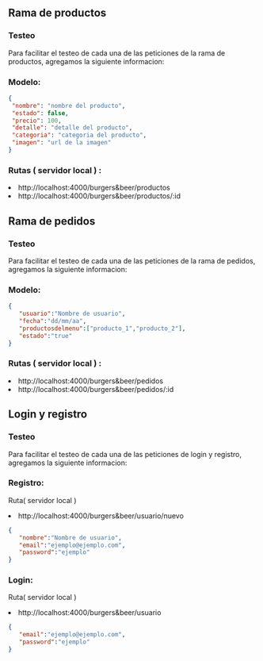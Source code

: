## Rama de productos 

### Testeo

Para facilitar el testeo de cada una de las peticiones de la rama de productos, agregamos la siguiente informacion:

### Modelo: 

 ```json
{
  "nombre": "nombre del producto",
  "estado": false,
  "precio": 100,
  "detalle": "detalle del producto",
  "categoria": "categoria del producto",
  "imagen": "url de la imagen"
}
``` 
### Rutas ( servidor local ) :
<li>http://localhost:4000/burgers&beer/productos
<li>http://localhost:4000/burgers&beer/productos/:id

## Rama de pedidos 

### Testeo

Para facilitar el testeo de cada una de las peticiones de la rama de pedidos, agregamos la siguiente informacion:

### Modelo: 

 ```json
{
    "usuario":"Nombre de usuario",
    "fecha":"dd/mm/aa",
    "productosdelmenu":["producto_1","producto_2"],
    "estado":"true"
}
``` 
### Rutas ( servidor local ) :
<li>http://localhost:4000/burgers&beer/pedidos
<li>http://localhost:4000/burgers&beer/pedidos/:id


## Login y registro 

### Testeo

Para facilitar el testeo de cada una de las peticiones de login y registro, agregamos la siguiente informacion:

### Registro: 
 Ruta( servidor local )
 <li>http://localhost:4000/burgers&beer/usuario/nuevo

 ```json
{
    "nombre":"Nombre de usuario",
    "email":"ejemplo@ejemplo.com",
    "password":"ejemplo"
}
``` 

### Login:
  Ruta( servidor local )
  <li>http://localhost:4000/burgers&beer/usuario

 ```json
{
    "email":"ejemplo@ejemplo.com",
    "password":"ejemplo"
}
``` 





